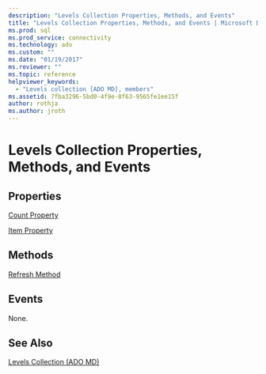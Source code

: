 ```yaml
---
description: "Levels Collection Properties, Methods, and Events"
title: "Levels Collection Properties, Methods, and Events | Microsoft Docs"
ms.prod: sql
ms.prod_service: connectivity
ms.technology: ado
ms.custom: ""
ms.date: "01/19/2017"
ms.reviewer: ""
ms.topic: reference
helpviewer_keywords: 
  - "Levels collection [ADO MD], members"
ms.assetid: 7fba3296-5bd0-4f9e-8f63-9565fe1ee15f
author: rothja
ms.author: jroth
---
```

# Levels Collection Properties, Methods, and Events
## Properties  
 [Count Property](../ado-api/count-property-ado.md)  
  
 [Item Property](../ado-api/item-property-ado.md)  
  
## Methods  
 [Refresh Method](../ado-api/refresh-method-ado.md)  
  
## Events  
 None.  
  
## See Also  
 [Levels Collection (ADO MD)](./levels-collection-ado-md.md)